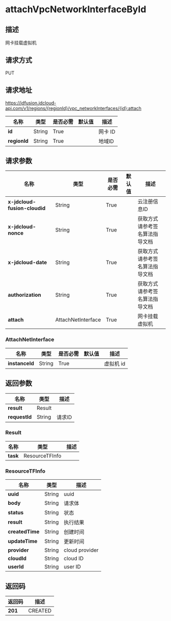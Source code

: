 # attachVpcNetworkInterfaceById


## 描述
网卡挂载虚拟机

## 请求方式
PUT

## 请求地址
https://jdfusion.jdcloud-api.com/v1/regions/{regionId}/vpc_networkInterfaces/{id}:attach

|名称|类型|是否必需|默认值|描述|
|---|---|---|---|---|
|**id**|String|True| |网卡 ID|
|**regionId**|String|True| |地域ID|

## 请求参数
|名称|类型|是否必需|默认值|描述|
|---|---|---|---|---|
|**x-jdcloud-fusion-cloudid**|String|True| |云注册信息ID|
|**x-jdcloud-nonce**|String|True| |获取方式请参考签名算法指导文档|
|**x-jdcloud-date**|String|True| |获取方式请参考签名算法指导文档|
|**authorization**|String|True| |获取方式请参考签名算法指导文档|
|**attach**|AttachNetInterface|True| |网卡挂载虚拟机|

### AttachNetInterface
|名称|类型|是否必需|默认值|描述|
|---|---|---|---|---|
|**instanceId**|String|True| |虚拟机 id|

## 返回参数
|名称|类型|描述|
|---|---|---|
|**result**|Result| |
|**requestId**|String|请求ID|

### Result
|名称|类型|描述|
|---|---|---|
|**task**|ResourceTFInfo| |
### ResourceTFInfo
|名称|类型|描述|
|---|---|---|
|**uuid**|String|uuid|
|**body**|String|请求体|
|**status**|String|状态|
|**result**|String|执行结果|
|**createdTime**|String|创建时间|
|**updateTime**|String|更新时间|
|**provider**|String|cloud provider|
|**cloudId**|String|cloud ID|
|**userId**|String|user ID|

## 返回码
|返回码|描述|
|---|---|
|**201**|CREATED|
